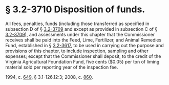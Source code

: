 # § 3.2-3710 Disposition of funds.

<p>All fees, penalties, funds (including those transferred as specified in subsection D of § <a href='http://law.lis.virginia.gov/vacode/3.2-3709/'>3.2-3709</a> and except as provided in subsection C of § <a href='http://law.lis.virginia.gov/vacode/3.2-3709/'>3.2-3709</a>), and assessments under this chapter that the Commissioner receives shall be paid into the Feed, Lime, Fertilizer, and Animal Remedies Fund, established in § <a href='http://law.lis.virginia.gov/vacode/3.2-3617/'>3.2-3617</a>, to be used in carrying out the purpose and provisions of this chapter, to include inspection, sampling and other expenses; except that the Commissioner shall deposit, to the credit of the Virginia Agricultural Foundation Fund, five cents ($0.05) per ton of liming material sold per reporting year of the inspection fee.</p><p>1994, c. <a href='http://lis.virginia.gov/cgi-bin/legp604.exe?941+ful+CHAP0649'>649</a>, § 3.1-126.12:3; 2008, c. <a href='http://lis.virginia.gov/cgi-bin/legp604.exe?081+ful+CHAP0860'>860</a>.</p>